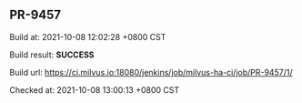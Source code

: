 <h2><a name="pr-9457" class="anchor" href="#pr-9457" rel="nofollow" aria-hidden="true"><span class="octicon octicon-link"></span></a>PR-9457</h2>

<p>Build at: 2021-10-08 12:02:28 +0800 CST</p>

<p>Build result: <strong>SUCCESS</strong></p>

<p>Build url: <a href="https://ci.milvus.io:18080/jenkins/job/milvus-ha-ci/job/PR-9457/1/" rel="nofollow">https://ci.milvus.io:18080/jenkins/job/milvus-ha-ci/job/PR-9457/1/</a></p>

<p>Checked at: 2021-10-08 13:00:13 +0800 CST</p>
